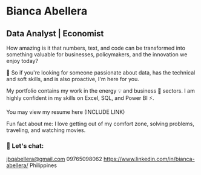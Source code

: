 # Bianca Abellera 

## Data Analyst | Economist

How amazing is it that numbers, text, and code can be transformed into something valuable for businesses, policymakers, and the innovation we enjoy today? 

👀 So if you're looking for someone passionate about data, has the technical and soft skills, and is also proactive, I'm here for you.

My portfolio contains my work in the energy 💡 and business 💼 sectors. I am highly confident in my skills on Excel, SQL, and Power BI ⚡.

You may view my resume here (INCLUDE LINK)

Fun fact about me: I love getting out of my comfort zone, solving problems, traveling, and watching movies. 

### 📩 Let's chat:
jbqabellera@gmail.com
09765098062
https://www.linkedin.com/in/bianca-abellera/
Philippines
